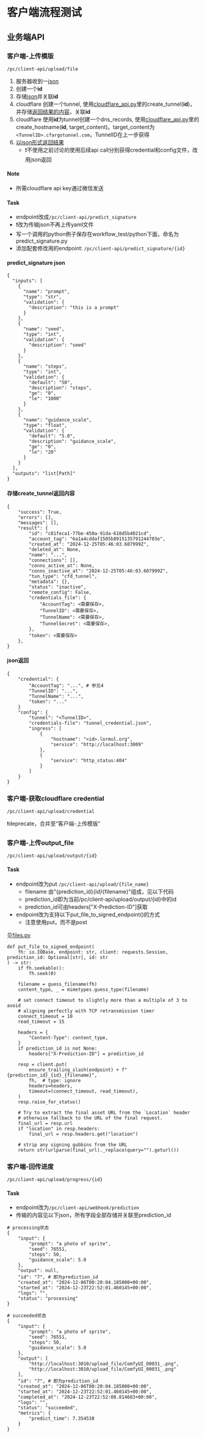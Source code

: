 # 客户端流程测试

## 业务端API

### 客户端-上传模版
```
/pc/client-api/upload/file
```
1. 服务器收到一[json](#predict_signature-json)
1. 创建一个**id**
1. 存储[json](#predict_signature-json)并关联**id**
1. cloudflare 创建一个tunnel, 使用[cloudflare_api.py](../../src/cloudflare_api.py)里的create_tunnel(**id**)，并存储[返回结果的内容](#存储create_tunnel返回内容)，关联**id**
1. cloudflare 使用**id**为tunnel创建一个dns_records, 使用[cloudflare_api.py](../../src/cloudflare_api.py)里的create_hostname(**id**, target_content)。target_content为`<TunnelID>.cfargotunnel.com`，TunnelID在上一步获得
1. [以json形式返回结果](#json返回)
    - ❗️不使用之前讨论的使用后续api call分别获得credential和config文件，改用json返回

#### Note
- 所需cloudflare api key通过微信发送

#### Task
- endpoint改成`/pc/client-api/predict_signature`
- ❗️改为传输json不再上传yaml文件
- 写一个调用的python例子保存在workflow_test/python下面，命名为predict_signature.py
- 添加配套修改用的endpoint: `/pc/client-api/predict_signature/{id}`

#### predict_signature json
```
{
  "inputs": [
    {
      "name": "prompt",
      "type": "str",
      "validation": {
        "description": "this is a prompt"
      }
    },
    {
      "name": "seed",
      "type": "int",
      "validation": {
        "description": "seed"
      }
    },
    {
      "name": "steps",
      "type": "int",
      "validation": {
        "default": "50",
        "description": "steps",
        "ge": "0",
        "le": "1000"
      }
    },
    {
      "name": "guidance_scale",
      "type": "float",
      "validation": {
        "default": "5.0",
        "description": "guidance_scale",
        "ge": "0",
        "le": "20"
      }
    }
  ],
  "outputs": "list[Path]"
}
```

#### 存储create_tunnel返回内容
```
{
    "success": True,
    "errors": [],
    "messages": [],
    "result": {
        "id": "c81feca1-77be-450a-91da-610d5b4021cd",
        "account_tag": "6a1a4cddaf1505b8915135791244703e",
        "created_at": "2024-12-25T05:46:03.607999Z",
        "deleted_at": None,
        "name": "...",
        "connections": [],
        "conns_active_at": None,
        "conns_inactive_at": "2024-12-25T05:46:03.607999Z",
        "tun_type": "cfd_tunnel",
        "metadata": {},
        "status": "inactive",
        "remote_config": False,
        "credentials_file": {
            "AccountTag": <需要保存>,
            "TunnelID": <需要保存>,
            "TunnelName": <需要保存>,
            "TunnelSecret": <需要保存>,
        },
        "token": <需要保存>
    },
}

```
#### json返回
```
{
    "credential": {
        "AccountTag": "...", # 参见4
        "TunnelID": "...",
        "TunnelName": "...",
        "token": "..."
    }
    "config": {
        "tunnel": "<TunnelID>",
        "credentials-file": "tunnel_credential.json",
        "ingress": [
            {
                "hostname": "<id>.lormul.org",
                "service": "http://localhost:3009"
            },
            {
                "service": "http_status:404"
            }
        ]
    }
}
```

### 客户端-获取cloudflare credential
```
/pc/client-api/upload/credential
```
❗️deprecate，合并至“客户端-上传模版”

### 客户端-上传output_file
```
/pc/client-api/upload/output/{id}
```
#### Task
- endpoint改为put `/pc/client-api/upload/{file_name}`
    - filename 由"{prediction_id}_{id}_{filename}"组成，见以下代码
    - prediction_id即为当前/pc/client-api/upload/output/{id}中的id
    - prediction_id可由headers["X-Prediction-ID"]获取
- endpoint改为支持以下put_file_to_signed_endpoint()的方式
    - 注意使用put，而不是post

见[files.py](../../src/cog/files.py)
```
def put_file_to_signed_endpoint(
    fh: io.IOBase, endpoint: str, client: requests.Session, prediction_id: Optional[str], id: str
) -> str:
    if fh.seekable():
        fh.seek(0)

    filename = guess_filename(fh)
    content_type, _ = mimetypes.guess_type(filename)

    # set connect timeout to slightly more than a multiple of 3 to avoid
    # aligning perfectly with TCP retransmission timer
    connect_timeout = 10
    read_timeout = 15

    headers = {
        "Content-Type": content_type,
    }
    if prediction_id is not None:
        headers["X-Prediction-ID"] = prediction_id

    resp = client.put(
        ensure_trailing_slash(endpoint) + f"{prediction_id}_{id}_{filename}",
        fh,  # type: ignore
        headers=headers,
        timeout=(connect_timeout, read_timeout),
    )
    resp.raise_for_status()

    # Try to extract the final asset URL from the `Location` header
    # otherwise fallback to the URL of the final request.
    final_url = resp.url
    if "location" in resp.headers:
        final_url = resp.headers.get("location")

    # strip any signing gubbins from the URL
    return str(urlparse(final_url)._replace(query="").geturl())
```

### 客户端-回传进度
```
/pc/client-api/upload/progress/{id}
```
#### Task
- endpoint改为`/pc/client-api/webhook/prediction`
- 传输的内容见以下json，所有字段全部存储并关联至prediction_id

```
# processing状态
{
    "input": {
        "prompt": "a photo of sprite",
        "seed": 76551,
        "steps": 50,
        "guidance_scale": 5.0
    },
    "output": null,
    "id": "7", # 即为prediction_id
    "created_at": "2024-12-06T00:20:04.185000+00:00",
    "started_at": "2024-12-23T22:52:01.460145+00:00",
    "logs": "",
    "status": "processing"
}

# succeeded状态
{
    "input": {
        "prompt": "a photo of sprite",
        "seed": 76551,
        "steps": 50,
        "guidance_scale": 5.0
    },
    "output": [
        "http://localhost:3010/upload_file/ComfyUI_00031_.png",
        "http://localhost:3010/upload_file/ComfyUI_00031_.png"
    ],
    "id": "7", # 即为prediction_id
    "created_at": "2024-12-06T00:20:04.185000+00:00",
    "started_at": "2024-12-23T22:52:01.460145+00:00",
    "completed_at": "2024-12-23T22:52:08.814683+00:00",
    "logs": "",
    "status": "succeeded",
    "metrics": {
        "predict_time": 7.354538
    }
}
```